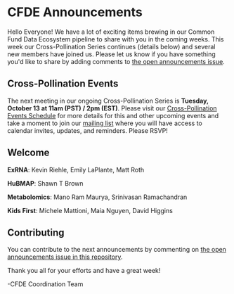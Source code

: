 # CFDE Announcements

Hello Everyone! We have a lot of exciting items brewing in our Common Fund Data Ecosystem pipeline to share with you in the coming weeks. This week our Cross-Pollination Series continues (details below) and several new members have joined us. Please let us know if you have something you'd like to share by adding comments to [the open announcements issue](https://github.com/nih-cfde/announcements/issues?utf8=%E2%9C%93&q=is%3Aissue+is%3Aopen+Announcements). 

## Cross-Pollination Events

The next meeting in our ongoing Cross-Pollination Series is **Tuesday, October 13 at 11am (PST) / 2pm (EST)**. Please visit our [Cross-Pollination Events Schedule](https://docs.google.com/spreadsheets/d/1hQAeOLkivUZZnwZ_KxfGw3neezMaWbrPk9nnFiKfQGA/edit#gid=1089477257) for more details for this and other upcoming events and take a moment to join our [mailing list](https://groups.io/g/CrossPollinationEvents) where you will have access to calendar invites, updates, and reminders. Please RSVP!

## Welcome

**ExRNA**: Kevin Riehle, Emily LaPlante, Matt Roth

**HuBMAP**: Shawn T Brown

**Metabolomics**: Mano Ram Maurya, Srinivasan Ramachandran

**Kids First**: Michele Mattioni, Maia Nguyen, David Higgins

## Contributing

You can contribute to the next announcements by commenting on [the open announcements issue in this repository](https://github.com/nih-cfde/announcements/issues?utf8=%E2%9C%93&q=is%3Aissue+is%3Aopen+Announcements).

Thank you all for your efforts and have a great week!

-CFDE Coordination Team
